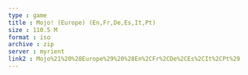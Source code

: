 ```yaml
---
type : game
title : Mojo! (Europe) (En,Fr,De,Es,It,Pt)
size : 110.5 M
format : iso
archive : zip
server : myrient
link2 : Mojo%21%20%28Europe%29%20%28En%2CFr%2CDe%2CEs%2CIt%2CPt%29
---
```

